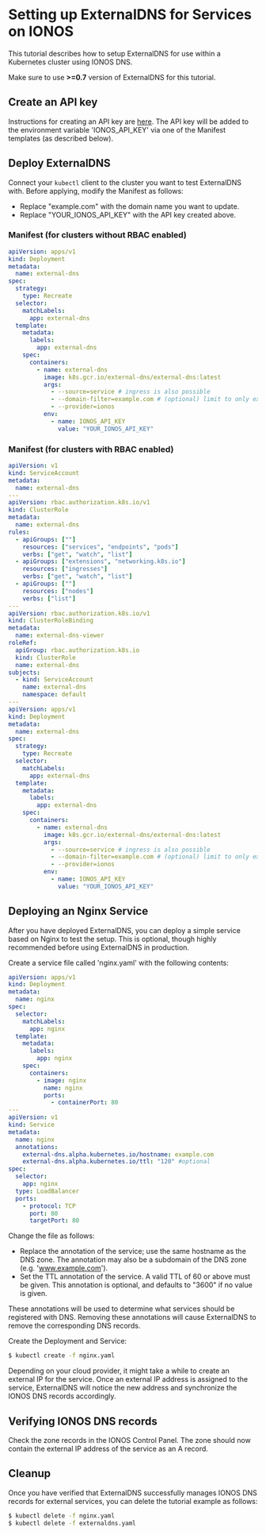 # Setting up ExternalDNS for Services on IONOS

This tutorial describes how to setup ExternalDNS for use within a Kubernetes cluster using IONOS DNS.

Make sure to use **>=0.7** version of ExternalDNS for this tutorial.

## Create an API key

Instructions for creating an API key are [here](https://developer.hosting.ionos.de/docs/getstarted). The API key will be added to the environment variable 'IONOS_API_KEY' via one of the Manifest templates (as described below).

## Deploy ExternalDNS

Connect your `kubectl` client to the cluster you want to test ExternalDNS with. Before applying, modify the Manifest as follows:

- Replace "example.com" with the domain name you want to update.
- Replace "YOUR_IONOS_API_KEY" with the API key created above.

### Manifest (for clusters without RBAC enabled)

```yaml
apiVersion: apps/v1
kind: Deployment
metadata:
  name: external-dns
spec:
  strategy:
    type: Recreate
  selector:
    matchLabels:
      app: external-dns
  template:
    metadata:
      labels:
        app: external-dns
    spec:
      containers:
        - name: external-dns
          image: k8s.gcr.io/external-dns/external-dns:latest
          args:
            - --source=service # ingress is also possible
            - --domain-filter=example.com # (optional) limit to only example.com domains; change to match the zone created above.
            - --provider=ionos
          env:
            - name: IONOS_API_KEY
              value: "YOUR_IONOS_API_KEY"
```

### Manifest (for clusters with RBAC enabled)

```yaml
apiVersion: v1
kind: ServiceAccount
metadata:
  name: external-dns
---
apiVersion: rbac.authorization.k8s.io/v1
kind: ClusterRole
metadata:
  name: external-dns
rules:
  - apiGroups: [""]
    resources: ["services", "endpoints", "pods"]
    verbs: ["get", "watch", "list"]
  - apiGroups: ["extensions", "networking.k8s.io"]
    resources: ["ingresses"]
    verbs: ["get", "watch", "list"]
  - apiGroups: [""]
    resources: ["nodes"]
    verbs: ["list"]
---
apiVersion: rbac.authorization.k8s.io/v1
kind: ClusterRoleBinding
metadata:
  name: external-dns-viewer
roleRef:
  apiGroup: rbac.authorization.k8s.io
  kind: ClusterRole
  name: external-dns
subjects:
  - kind: ServiceAccount
    name: external-dns
    namespace: default
---
apiVersion: apps/v1
kind: Deployment
metadata:
  name: external-dns
spec:
  strategy:
    type: Recreate
  selector:
    matchLabels:
      app: external-dns
  template:
    metadata:
      labels:
        app: external-dns
    spec:
      containers:
        - name: external-dns
          image: k8s.gcr.io/external-dns/external-dns:latest
          args:
            - --source=service # ingress is also possible
            - --domain-filter=example.com # (optional) limit to only example.com domains; change to match the zone created above.
            - --provider=ionos
          env:
            - name: IONOS_API_KEY
              value: "YOUR_IONOS_API_KEY"
```

## Deploying an Nginx Service

After you have deployed ExternalDNS, you can deploy a simple service based on Nginx to test the setup. This is optional, though highly recommended before using ExternalDNS in production.

Create a service file called 'nginx.yaml' with the following contents:

```yaml
apiVersion: apps/v1
kind: Deployment
metadata:
  name: nginx
spec:
  selector:
    matchLabels:
      app: nginx
  template:
    metadata:
      labels:
        app: nginx
    spec:
      containers:
        - image: nginx
          name: nginx
          ports:
            - containerPort: 80
---
apiVersion: v1
kind: Service
metadata:
  name: nginx
  annotations:
    external-dns.alpha.kubernetes.io/hostname: example.com
    external-dns.alpha.kubernetes.io/ttl: "120" #optional
spec:
  selector:
    app: nginx
  type: LoadBalancer
  ports:
    - protocol: TCP
      port: 80
      targetPort: 80
```

Change the file as follows:

- Replace the annotation of the service; use the same hostname as the DNS zone. The annotation may also be a subdomain of the DNS zone (e.g. 'www.example.com').
- Set the TTL annotation of the service. A valid TTL of 60 or above must be given. This annotation is optional, and defaults to "3600" if no value is given.

These annotations will be used to determine what services should be registered with DNS. Removing these annotations will cause ExternalDNS to remove the corresponding DNS records.

Create the Deployment and Service:

```bash
$ kubectl create -f nginx.yaml
```

Depending on your cloud provider, it might take a while to create an external IP for the service. Once an external IP address is assigned to the service, ExternalDNS will notice the new address and synchronize the IONOS DNS records accordingly.

## Verifying IONOS DNS records

Check the zone records in the IONOS Control Panel. The zone should now contain the external IP address of the service as an A record.

## Cleanup

Once you have verified that ExternalDNS successfully manages IONOS DNS records for external services, you can delete the tutorial example as follows:

```bash
$ kubectl delete -f nginx.yaml
$ kubectl delete -f externaldns.yaml
```
